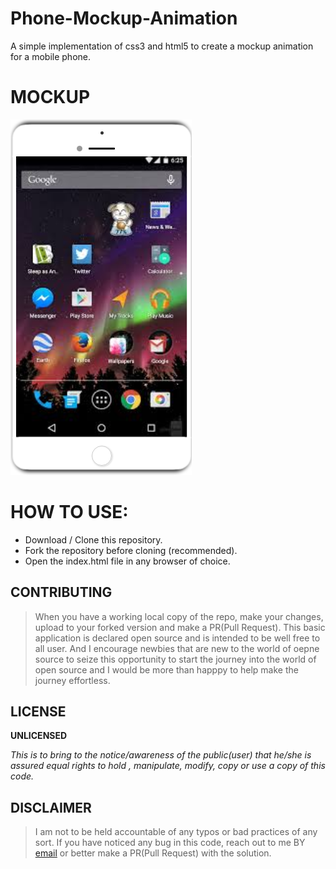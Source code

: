 # Phone-Mockup-Animation
A simple implementation of css3 and html5 to create a mockup animation for a mobile phone.

# MOCKUP
![mocup image](mockup.png)

# HOW TO USE:
* Download / Clone this repository.
* Fork the repository before cloning (recommended).
* Open the index.html file in any browser of choice.

## CONTRIBUTING
> When you have a working local copy of the repo, make your changes, upload to your forked version and make a PR(Pull Request).
This basic application is declared open source and is intended to be well free to all user. And I encourage newbies that are new to the world of oepne source to seize this opportunity to start the journey into the world of open source and I would be more than happpy to help make the journey effortless.

## LICENSE
**UNLICENSED**

*This is to bring to the notice/awareness of the public(user) that he/she is assured equal rights to hold , manipulate, modify, copy or use a copy of this code.*

## DISCLAIMER
> I am not to be held accountable of any typos or bad practices of any sort. If you have noticed any bug in this code, reach out to me BY 
[email](mailto:aprecious000@gmail.com) or better make a PR(Pull Request) with the solution.

